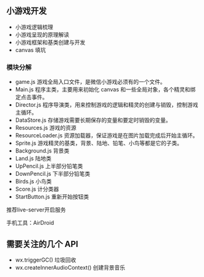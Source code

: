 ## 小游戏开发
- 小游戏逻辑梳理
- 小游戏呈现的原理解读
- 小游戏框架和基类创建与开发
- canvas 填坑

### 模块分解
- game.js 游戏全局入口文件，是微信小游戏必须有的一个文件。
- Main.js 程序主类，主要用来初始化 canvas 和一些全局对象，各个精灵和绑定点击事件。
- Director.js 程序导演类，用来控制游戏的逻辑和精灵的创建与销毁，控制游戏主循环。
- DataStore.js 存储游戏需要长期保存的变量和要定时销毁的变量。
- Resources.js 游戏的资源
- ResourceLoader.js 资源加载器，保证游戏是在图片加载完成后开始主循环。
- Sprite.js 游戏精灵的基类，背景、陆地、铅笔、小鸟等都是它的子类。
- Background.js 背景类
- Land.js 陆地类
- UpPencil.js 上半部分铅笔类
- DownPencil.js 下半部分铅笔类
- Birds.js 小鸟类
- Score.js 计分类器
- StartButton.js 重新开始按钮类

推荐live-server开启服务

手机工具：AirDroid

## 需要关注的几个 API
- wx.triggerGC() 垃圾回收
- wx.createInnerAudioContext() 创建背景音乐